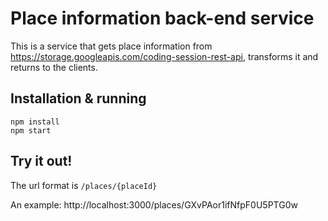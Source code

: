 # Place information back-end service

This is a service that gets place information from https://storage.googleapis.com/coding-session-rest-api, transforms it
and returns to the clients.



## Installation & running

```
npm install
npm start
```

## Try it out!

The url format is `/places/{placeId}`

An example: http://localhost:3000/places/GXvPAor1ifNfpF0U5PTG0w
